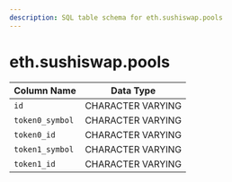 ```yaml
---
description: SQL table schema for eth.sushiswap.pools
---
```


# eth.sushiswap.pools

| Column Name     | Data Type         |
| --------------- | ----------------- |
| `id`            | CHARACTER VARYING |
| `token0_symbol` | CHARACTER VARYING |
| `token0_id`     | CHARACTER VARYING |
| `token1_symbol` | CHARACTER VARYING |
| `token1_id`     | CHARACTER VARYING |
